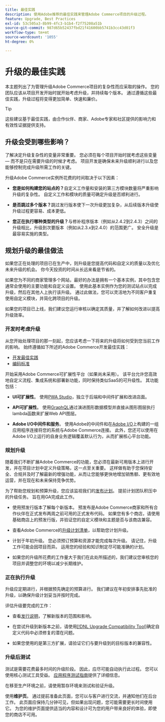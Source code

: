 ```yaml
---
title: 最佳实践
description: 使用Adobe推荐的最佳实践来管理Adobe Commerce项目的升级过程。
feature: Upgrade, Best Practices
exl-id: 53c505a3-8b99-4fc3-b1b4-f2f75208a51b
source-git-commit: 987d65b52437fbd21f41600bb5741b3cc43d01f3
workflow-type: tm+mt
source-wordcount: '1055'
ht-degree: 0%

---
```


# 升级的最佳实践

本主题列出了为管理升级Adobe Commerce项目的复杂性而应采取的操作。 您的团队应该从项目开发开始时就开始考虑升级，并持续每个版本。 通过遵循这些最佳实践，升级过程将变得更加简单、快速和廉价。

>[!TIP]
>
>这些建议基于最佳实践，由合作伙伴、商家、Adobe专家和社区提供的影响力和有效性证据提供支持。

## 升级会受到哪些影响？

了解决定升级复杂性的变量非常重要。 您必须在每个项目开始时就考虑这些变量 — 而不是只在需要升级的时候才考虑。 项目开发是确保未来升级顺利进行以及您能够控制完成升级所需工作的关键。

升级Adobe Commerce实例所花费的时间取决于以下因素：

- **您是如何构建您的站点的？**&#x200B;自定义工作量和安装的第三方模块数量将严重影响升级的复杂性。 自定义工作和模块的质量可确定升级是否顺利进行。

- **是否跳过多个版本？**&#x200B;跳过发行版本使下一次升级更加复杂，从后续版本升级使升级过程更容易、成本更低。

- **您正在执行哪种类型的升级？**&#x200B;与修补程序版本（例如从2.4.2到2.4.3）之间的升级相比，升级到次要版本（例如从2.3.x到2.4.0）的范围更广。 安全升级是最容易实施的类型。

## 规划升级的最佳做法

如果您正在处理的项目已在生产中，则升级是您提高代码和自定义的质量以及优化未来升级的机会。 你今天投资的时间从长远来看是节省的。

如果您为不同的商家管理多个网站，最好的办法是拥有一个基本实例，其中包含您通常会使用的主要功能和自定义设置。 使用此基本实例作为您的测试站点以完成升级，然后在其他人上执行该升级。 通过此做法，您可以灵活地为不同客户重复使用自定义模块，并简化跨项目的升级。

如果您的项目已上线，我们建议您运行审核以确定其质量，并了解如何改进以提高升级效率。

### 开发时考虑升级

从您开始处理项目的那一刻起，您应该考虑一下将来的升级将如何受到您当前工作的影响。 始终遵循如下所述的Adobe Commerce开发最佳实践：

- [开发最佳实践](https://developer.adobe.com/commerce/php/best-practices/)
- [编码标准](https://developer.adobe.com/commerce/php/coding-standards/)

开始采用Adobe Commerce可扩展性平台（如果尚未采用）。 该平台允许您高效地自定义流程、集成系统和部署新功能，同时保持类似SaaS的可升级性。 其功能包括：

- **UI可扩展性**。 使用[PWA Studio](https://developer.adobe.com/commerce/pwa-studio/)，独立于后端和中间件扩展和改进店面。

- **API可扩展性**。 使用[GraphQL](https://developer.adobe.com/commerce/webapi/graphql/index.html)通过演进图形数据模型并直接从图形图层执行lambda函数来扩展Web API图层。

- **Adobe I/O中间件和服务**。 使用Adobe的中间件和在[Adobe I/O](https://www.adobe.io/)上构建的一组应用程序连接将您的系统与Adobe Commerce连接。 此外，您还可以使用在Adobe I/O上运行的自身业务逻辑覆盖默认行为，从而扩展核心平台功能。

### 规划升级

随着我们不断扩展Adobe Commerce的功能，您必须在最新可用版本上进行开发，并在项目计划中定义升级策略，这一点至关重要。 这样做有助于您保持安全、合规并及时了解最新的增强功能，从而让您能够更快地增加销售额、更有效地运营，并在现在和未来保持竞争优势。

为了帮助您规划和预算升级，您应该监视我们的[发布计划](https://experienceleague.adobe.com/zh-hans/docs/commerce-operations/release/planning/schedule)。 提前计划团队积压中的升级任务。 旨在用GA完成此工作。

- 使用预发行版本了解每个新版本。 预发布是Adobe Commerce商家和所有合作伙伴在正式发布两周之前可用的正式发布代码。 如果您有多个商店，请使用基础商店上的预发行版，并验证您的自定义模块和主题是否与该商店兼容。

- 查看Adobe Commerce的[升级计划清单](https://support.magento.com/hc/en-us/articles/360057968951)，以帮助您计划升级。

- 计划于年初升级。 您必须预订预算和资源才能完成每次升级。 请记住，升级工作可能会因项目而异。 运用您的经验和知识制定尽可能准确的计划。

- 如果您的升级所花费的工作量大于我们在此处所描述的，我们建议您审核您的项目并调整您的环境以减少长期维护。

### 正在执行升级

升级应定期进行，并根据预先确定的预算进行。 我们建议在年初安排事先批准的升级，以确保升级计划妥当并按时完成。

评估升级要完成的工作：

- 查看[发行说明](https://experienceleague.adobe.com/zh-hans/docs/commerce-operations/release/notes/overview)，了解新版本的范围和影响。

- 在尝试升级到新版本之前，请使用[[!DNL Upgrade Compatibility Tool]](../upgrade-compatibility-tool/overview.md)确定自定义代码中必须修复的潜在问题。

- 如果您使用的是第三方扩展，请验证它们与要升级到的目标版本的兼容性。

### 升级后测试

测试是需要花费最多时间的升级阶段。 因此，应尽可能自动执行此过程。 您可以使用核心测试工具受益。 [应用程序测试指南](https://developer.adobe.com/commerce/testing/guide/)提供了详细信息。

在移至生产环境之前，请使用暂存环境来测试和验证升级。

使用&#x200B;**维护页**。 通过提前准备此页面，您可以与客户进行交流，并通知他们在后台工作。 此页面应保持几分钟可见，但如果出现问题，您可能需要更长时间使用它。 为您的维护页面提供适当的内容和设计可为您的用户带来良好的体验，即使您的商店不可用。
